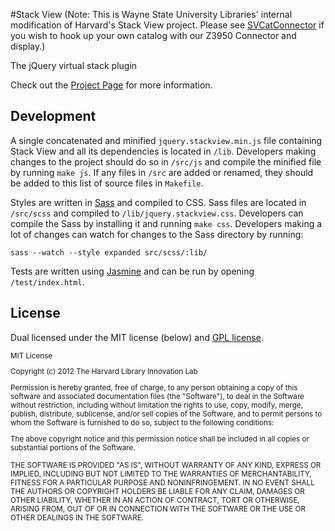 #Stack View
(Note: This is Wayne State University Libraries' internal modification of Harvard's Stack View project.  Please see <a href="https://github.com/WSULib/SVCatConnector">SVCatConnector</a> if you wish to hook up your own catalog with our Z3950 Connector and display.)

The jQuery virtual stack plugin

Check out the [Project Page](http://librarylab.law.harvard.edu/stackview/demo) for more information.

## Development

A single concatenated and minified `jquery.stackview.min.js` file containing Stack View and all its dependencies is located in `/lib`.  Developers making changes to the project should do so in `/src/js` and compile the minified file by running `make js`.  If any files in `/src` are added or renamed, they should be added to this list of source files in `Makefile`.

Styles are written in [Sass](http://sass-lang.com) and compiled to CSS.  Sass files are located in `/src/scss` and compiled to `/lib/jquery.stackview.css`. Developers can compile the Sass by installing it and running `make css`.  Developers making a lot of changes can watch for changes to the Sass directory by running:

```
sass --watch --style expanded src/scss/:lib/
```

Tests are written using [Jasmine](http://pivotal.github.com/jasmine/) and can be run by opening `/test/index.html`.

## License

Dual licensed under the MIT license (below) and [GPL license](http://www.gnu.org/licenses/gpl-3.0.html).

<small>
MIT License

Copyright (c) 2012 The Harvard Library Innovation Lab

Permission is hereby granted, free of charge, to any person obtaining a copy of this software and associated documentation files (the "Software"), to deal in the Software without restriction, including without limitation the rights to use, copy, modify, merge, publish, distribute, sublicense, and/or sell copies of the Software, and to permit persons to whom the Software is furnished to do so, subject to the following conditions:

The above copyright notice and this permission notice shall be included in all copies or substantial portions of the Software.

THE SOFTWARE IS PROVIDED "AS IS", WITHOUT WARRANTY OF ANY KIND, EXPRESS OR IMPLIED, INCLUDING BUT NOT LIMITED TO THE WARRANTIES OF MERCHANTABILITY, FITNESS FOR A PARTICULAR PURPOSE AND NONINFRINGEMENT. IN NO EVENT SHALL THE AUTHORS OR COPYRIGHT HOLDERS BE LIABLE FOR ANY CLAIM, DAMAGES OR OTHER LIABILITY, WHETHER IN AN ACTION OF CONTRACT, TORT OR OTHERWISE, ARISING FROM, OUT OF OR IN CONNECTION WITH THE SOFTWARE OR THE USE OR OTHER DEALINGS IN THE SOFTWARE.
</small>

